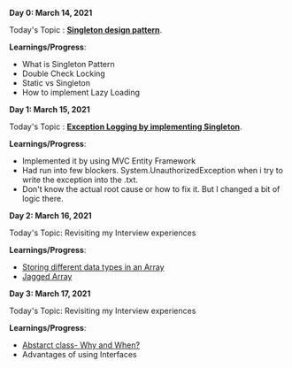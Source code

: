 **Day 0: March 14, 2021**

Today's Topic : **[Singleton design pattern](https://github.com/SaiSanthosh97/100DaysOfCode/tree/develop/Singleton%20Pattern)**.

**Learnings/Progress**:
- What is Singleton Pattern
- Double Check Locking
- Static vs Singleton
- How to implement Lazy Loading


**Day 1: March 15, 2021**

Today's Topic : **[Exception Logging by implementing Singleton](https://github.com/SaiSanthosh97/100DaysOfCode/tree/develop/Singleton%20Pattern/EmployeePortal)**.

**Learnings/Progress**:
- Implemented it by using MVC Entity Framework
- Had run into few blockers. System.UnauthorizedException when i try to write the exception into the .txt.
- Don't know the actual root cause or how to fix it. But I changed a bit of logic there.


**Day 2: March 16, 2021**

Today's Topic: Revisiting my Interview experiences 

**Learnings/Progress**:
- [Storing different data types in an Array](https://github.com/SaiSanthosh97/MyStack/tree/develop/InterviewQA/Arrays/Arrays)
- [Jagged Array](https://github.com/SaiSanthosh97/MyStack/blob/develop/InterviewQA/Arrays/JaggedArray/Program.cs)


**Day 3: March 17, 2021**

Today's Topic: Revisiting my Interview experiences 

**Learnings/Progress**:
- [Abstarct class- Why and When?](https://github.com/SaiSanthosh97/MyStack/blob/develop/InterviewQA/Abstract/AbstractQA.md)
- Advantages of using Interfaces
